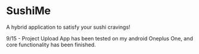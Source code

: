 # SushiMe
A hybrid application to satisfy your sushi cravings!

9/15 - Project Upload 
App has been tested on my android Oneplus One, and core functionality has been finished.
